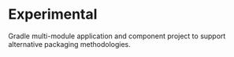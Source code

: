 # Experimental

Gradle multi-module application and component project
to support alternative packaging methodologies.
